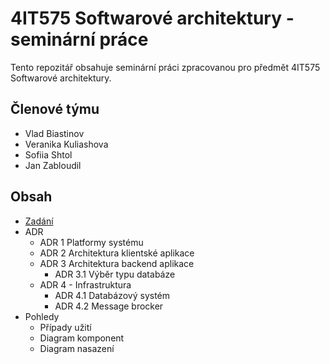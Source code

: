 # 4IT575 Softwarové architektury - seminární práce

Tento repozitář obsahuje seminární práci zpracovanou pro předmět 4IT575 Softwarové architektury.

## Členové týmu

- Vlad Biastinov
- Veranika Kuliashova
- Sofiia Shtol
- Jan Zabloudil

## Obsah

- [Zadání](assignment.md) 
- ADR
  - ADR 1 Platformy systému
  - ADR 2 Architektura klientské aplikace
  - ADR 3 Architektura backend aplikace
    - ADR 3.1 Výběr typu databáze
  - ADR 4 - Infrastruktura
    - ADR 4.1 Databázový systém
    - ADR 4.2 Message brocker
- Pohledy
  - Případy užití
  - Diagram komponent
  - Diagram nasazení
